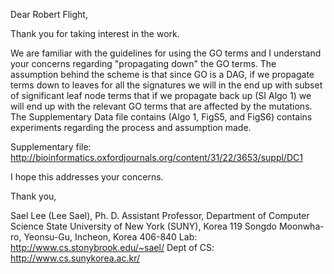 Dear Robert Flight,

Thank you for taking interest in the work.

We are familiar with the guidelines for using the GO terms and I understand your concerns regarding "propagating down" the GO terms. The assumption behind the scheme is that since GO is a DAG, if we propagate terms down to leaves for all the signatures we will in the end up with subset of significant leaf node terms that if we propagate back up (SI Algo 1) we will end up with the relevant GO terms that are affected by the mutations. The Supplementary Data file contains (Algo 1, FigS5, and FigS6) contains experiments regarding the process and assumption made.

Supplementary file: http://bioinformatics.oxfordjournals.org/content/31/22/3653/suppl/DC1

I hope this addresses your concerns.

Thank you,


Sael Lee (Lee Sael), Ph. D.
Assistant Professor, Department of Computer Science
State University of New York (SUNY), Korea
119 Songdo Moonwha-ro, Yeonsu-Gu, Incheon, Korea 406-840
Lab: http://www.cs.stonybrook.edu/~sael/
  Dept of CS: http://www.cs.sunykorea.ac.kr/
